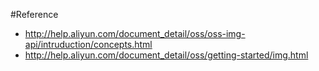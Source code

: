 #Reference

 - http://help.aliyun.com/document_detail/oss/oss-img-api/intruduction/concepts.html
 - http://help.aliyun.com/document_detail/oss/getting-started/img.html